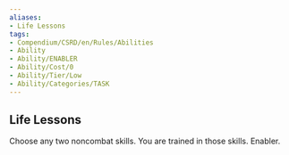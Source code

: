 ```yaml
---
aliases:
- Life Lessons
tags:
- Compendium/CSRD/en/Rules/Abilities
- Ability
- Ability/ENABLER
- Ability/Cost/0
- Ability/Tier/Low
- Ability/Categories/TASK
---
```


  
## Life Lessons  
Choose any two noncombat skills. You are trained in those skills. Enabler. 
